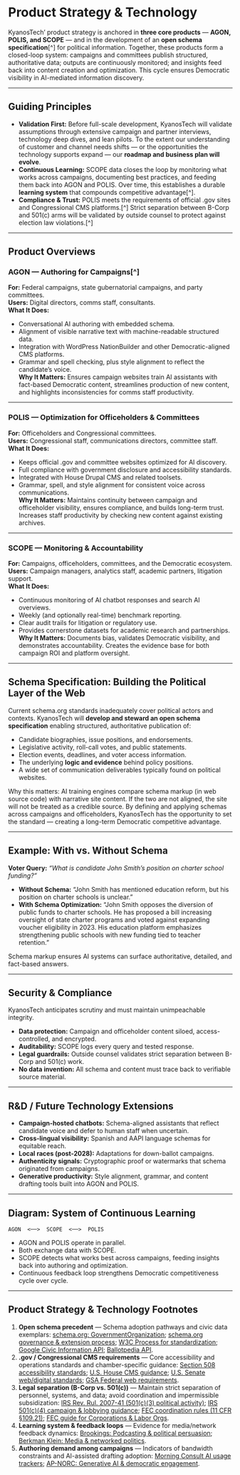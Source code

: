 # Product Strategy & Technology
<!-- cross-ref: Product_Strategy_Tech -->

KyanosTech’ product strategy is anchored in **three core products** — **AGON, POLIS, and SCOPE** — and in the development of an **open schema specification**[^] for political information. Together, these products form a closed-loop system: campaigns and committees publish structured, authoritative data; outputs are continuously monitored; and insights feed back into content creation and optimization. This cycle ensures Democratic visibility in AI-mediated information discovery.

---

## Guiding Principles

- **Validation First:** Before full-scale development, KyanosTech will validate assumptions through extensive campaign and partner interviews, technology deep dives, and lean pilots. To the extent our understanding of customer and channel needs shifts — or the opportunities the technology supports expand — our **roadmap and business plan will evolve**.  
- **Continuous Learning:** SCOPE data closes the loop by monitoring what works across campaigns, documenting best practices, and feeding them back into AGON and POLIS. Over time, this establishes a durable **learning system** that compounds competitive advantage[^].  
- **Compliance & Trust:** POLIS meets the requirements of official .gov sites and Congressional CMS platforms.[^] Strict separation between B-Corp and 501(c) arms will be validated by outside counsel to protect against election law violations.[^]

---

## Product Overviews

### AGON — Authoring for Campaigns[^]
**For:** Federal campaigns, state gubernatorial campaigns, and party committees.  
**Users:** Digital directors, comms staff, consultants.  
**What It Does:**  
- Conversational AI authoring with embedded schema.  
- Alignment of visible narrative text with machine-readable structured data.  
- Integration with WordPress NationBuilder and other Democratic-aligned CMS platforms.  
- Grammar and spell checking, plus style alignment to reflect the candidate’s voice.  
**Why It Matters:** Ensures campaign websites train AI assistants with fact-based Democratic content, streamlines production of new content, and highlights inconsistencies for comms staff productivity.

---

### POLIS — Optimization for Officeholders & Committees
**For:** Officeholders and Congressional committees.  
**Users:** Congressional staff, communications directors, committee staff.  
**What It Does:**  
- Keeps official .gov and committee websites optimized for AI discovery.  
- Full compliance with government disclosure and accessibility standards.  
- Integrated with House Drupal CMS and related toolsets.  
- Grammar, spell, and style alignment for consistent voice across communications.  
**Why It Matters:** Maintains continuity between campaign and officeholder visibility, ensures compliance, and builds long-term trust. Increases staff productivity by checking new content against existing archives.

---

### SCOPE — Monitoring & Accountability
**For:** Campaigns, officeholders, committees, and the Democratic ecosystem.  
**Users:** Campaign managers, analytics staff, academic partners, litigation support.  
**What It Does:**  
- Continuous monitoring of AI chatbot responses and search AI overviews.  
- Weekly (and optionally real-time) benchmark reporting.  
- Clear audit trails for litigation or regulatory use.  
- Provides cornerstone datasets for academic research and partnerships.  
**Why It Matters:** Documents bias, validates Democratic visibility, and demonstrates accountability. Creates the evidence base for both campaign ROI and platform oversight.

---

## Schema Specification: Building the Political Layer of the Web

Current schema.org standards inadequately cover political actors and contexts. KyanosTech will **develop and steward an open schema specification** enabling structured, authoritative publication of:  
- Candidate biographies, issue positions, and endorsements.  
- Legislative activity, roll-call votes, and public statements.  
- Election events, deadlines, and voter access information.  
- The underlying **logic and evidence** behind policy positions.  
- A wide set of communication deliverables typically found on political websites.

Why this matters: AI training engines compare schema markup (in web source code) with narrative site content. If the two are not aligned, the site will not be treated as a credible source. By defining and applying schemas across campaigns and officeholders, KyanosTech has the opportunity to set the standard — creating a long-term Democratic competitive advantage.

---

## Example: With vs. Without Schema

**Voter Query:** *“What is candidate John Smith’s position on charter school funding?”*

- **Without Schema:** “John Smith has mentioned education reform, but his position on charter schools is unclear.”  
- **With Schema Optimization:** “John Smith opposes the diversion of public funds to charter schools. He has proposed a bill increasing oversight of state charter programs and voted against expanding voucher eligibility in 2023. His education platform emphasizes strengthening public schools with new funding tied to teacher retention.”  

Schema markup ensures AI systems can surface authoritative, detailed, and fact-based answers.

---

## Security & Compliance

KyanosTech anticipates scrutiny and must maintain unimpeachable integrity.  
- **Data protection:** Campaign and officeholder content siloed, access-controlled, and encrypted.  
- **Auditability:** SCOPE logs every query and tested response.  
- **Legal guardrails:** Outside counsel validates strict separation between B-Corp and 501(c) work.  
- **No data invention:** All schema and content must trace back to verifiable source material.

---

## R&D / Future Technology Extensions

- **Campaign-hosted chatbots:** Schema-aligned assistants that reflect candidate voice and defer to human staff when uncertain.  
- **Cross-lingual visibility:** Spanish and AAPI language schemas for equitable reach.  
- **Local races (post-2028):** Adaptations for down-ballot campaigns.  
- **Authenticity signals:** Cryptographic proof or watermarks that schema originated from campaigns.  
- **Generative productivity:** Style alignment, grammar, and content drafting tools built into AGON and POLIS.

---

## Diagram: System of Continuous Learning

```
AGON  <──>  SCOPE  <──>  POLIS
```

- AGON and POLIS operate in parallel.  
- Both exchange data with SCOPE.  
- SCOPE detects what works best across campaigns, feeding insights back into authoring and optimization.  
- Continuous feedback loop strengthens Democratic competitiveness cycle over cycle.

---


<h2 id="product-strategy-footnotes">Product Strategy & Technology Footnotes</h2>
<ol>
  <li id="fn-prod-open-schema"><strong>Open schema precedent</strong> — Schema adoption pathways and civic data exemplars:
    <a href="https://schema.org/GovernmentOrganization">schema.org: GovernmentOrganization</a>;
    <a href="https://schema.org/docs/howwework.html">schema.org governance & extension process</a>;
    <a href="https://www.w3.org/Consortium/Process/">W3C Process for standardization</a>;
    <a href="https://developers.google.com/civic-information">Google Civic Information API</a>;
    <a href="https://ballotpedia.org/API">Ballotpedia API</a>.
  </li>

  <li id="fn-prod-gov-cms"><strong>.gov / Congressional CMS requirements</strong> — Core accessibility and operations standards and chamber-specific guidance:
    <a href="https://www.section508.gov/manage/laws-and-policies/">Section 508 accessibility standards</a>;
    <a href="https://housenet.house.gov/web-content/cms">U.S. House CMS guidance</a>;
    <a href="https://www.senate.gov/reference/reference_index_subjects/Web_Services_vrd.htm">U.S. Senate web/digital standards</a>;
    <a href="https://digital.gov/resources/federal-web-requirements/">GSA Federal web requirements</a>.
  </li>

  <li id="fn-prod-legal-separation"><strong>Legal separation (B-Corp vs. 501(c))</strong> — Maintain strict separation of personnel, systems, and data; avoid coordination and impermissible subsidization:
    <a href="https://www.irs.gov/pub/irs-drop/rr-07-41.pdf">IRS Rev. Rul. 2007-41 (501(c)(3) political activity)</a>;
    <a href="https://www.irs.gov/charities-non-profits/other-non-profits/social-welfare-organizations-political-campaign-and-lobbying-activities">IRS 501(c)(4) campaign & lobbying guidance</a>;
    <a href="https://www.ecfr.gov/current/title-11/section-109.21">FEC coordination rules (11 CFR §109.21)</a>;
    <a href="https://www.fec.gov/help-candidates-and-committees/corporations-and-labor-organizations/">FEC guide for Corporations & Labor Orgs</a>.
  </li>

  <li id="fn-prod-learning-system"><strong>Learning system & feedback loops</strong> — Evidence for media/network feedback dynamics:
    <a href="https://www.brookings.edu/articles/podcasting-and-political-persuasion/">Brookings: Podcasting & political persuasion</a>;
    <a href="https://cyber.harvard.edu/story/2020-berkman-media-networked-politics">Berkman Klein: Media & networked politics</a>.
  </li>

  <li id="fn-prod-agon-demand"><strong>Authoring demand among campaigns</strong> — Indicators of bandwidth constraints and AI-assisted drafting adoption:
    <a href="https://morningconsult.com/category/technology/ai/">Morning Consult AI usage trackers</a>;
    <a href="https://apnorc.org/projects/generative-ai-and-democratic-engagement/">AP-NORC: Generative AI & democratic engagement</a>.
  </li>
</ol>

